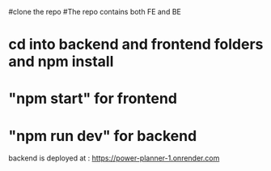 #clone the repo
#The repo contains both FE and BE
# cd into backend and frontend folders and npm install
# "npm start" for frontend
# "npm run dev" for backend

backend is deployed at : https://power-planner-1.onrender.com
